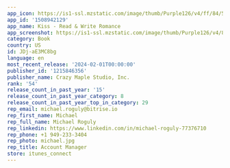 ```yaml
---
app_icon: https://is1-ssl.mzstatic.com/image/thumb/Purple126/v4/ff/84/5d/ff845da3-e360-6811-24ec-be856e672b1a/AppIcon-1x_U007emarketing-0-7-0-0-85-220-0.png/1024x1024bb.png
app_id: '1508942129'
app_name: Kiss - Read & Write Romance
app_screenshot: https://is1-ssl.mzstatic.com/image/thumb/Purple126/v4/85/9c/83/859c835e-46a9-0c5a-c8e7-67098772111d/e300e571-cd5e-45d8-bf75-026a47dc492c_t4.png/1284x2778bb.png
category: Book
country: US
id: JDj-aE3MC8bg
language: en
most_recent_release: '2024-02-01T00:00:00'
publisher_id: '1215846356'
publisher_name: Crazy Maple Studio, Inc.
rank: '54'
release_count_in_past_year: '15'
release_count_in_past_year_category: 8
release_count_in_past_year_top_in_category: 29
rep_email: michael.roguly@bitrise.io
rep_first_name: Michael
rep_full_name: Michael Roguly
rep_linkedin: https://www.linkedin.com/in/michael-roguly-77376710
rep_phone: +1 949-233-3404
rep_photo: michael.jpg
rep_title: Account Manager
store: itunes_connect
---
```

